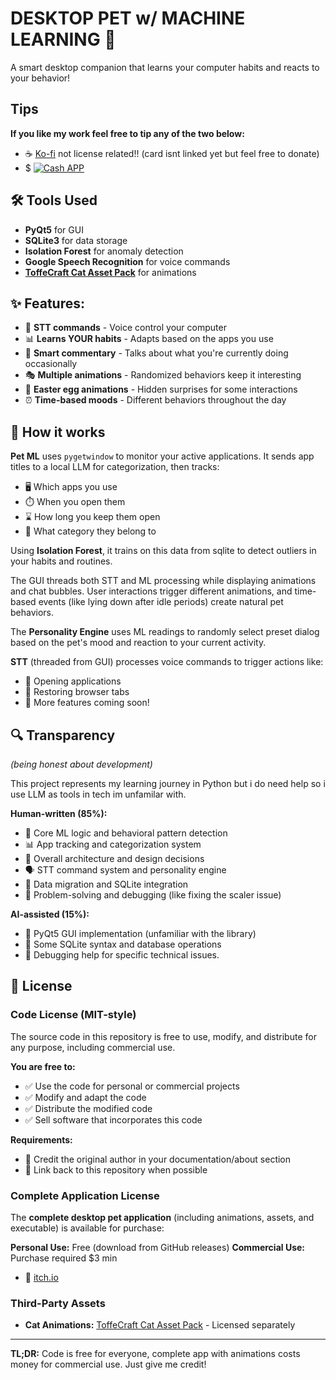 #  **DESKTOP PET w/ MACHINE LEARNING** 🤖

A smart desktop companion that learns your computer habits and reacts to your behavior!
## Tips
**If you like my work feel free to tip any of the two below:**
- ☕ [Ko-fi](https://bthegamedev.itch.io/desktoppet) not license related!! (card isnt linked yet but feel free to donate)
-  $ [![Cash APP](http://img.sheilds.io/badge/CashApp-$moneyplayb-00C244?logo=money&logoColor=white)](https://cash.app/$moneyplayb)
  
## 🛠️ **Tools Used**
- **PyQt5** for GUI
- **SQLite3** for data storage 
- **Isolation Forest** for anomaly detection
- **Google Speech Recognition** for voice commands
- **[ToffeCraft Cat Asset Pack](https://toffeecraft.itch.io/cat-pack)** for animations

## ✨ **Features:**
- 🎤 **STT commands** - Voice control your computer
- 📊 **Learns YOUR habits** - Adapts based on the apps you use
- 💬 **Smart commentary** - Talks about what you're currently doing occasionally
- 🎭 **Multiple animations** - Randomized behaviors keep it interesting
- 🥚 **Easter egg animations** - Hidden surprises for some interactions
- ⏰ **Time-based moods** - Different behaviors throughout the day

## 🧠 **How it works**
**Pet ML** uses `pygetwindow` to monitor your active applications. It sends app titles to a local LLM for categorization, then tracks:
- 🖥️ Which apps you use
- ⏱️ When you open them  
- ⌛ How long you keep them open
- 📂 What category they belong to

Using **Isolation Forest**, it trains on this data from sqlite to detect outliers in your habits and routines.

The GUI threads both STT and ML processing while displaying animations and chat bubbles. User interactions trigger different animations, and time-based events (like lying down after idle periods) create natural pet behaviors.

The **Personality Engine** uses ML readings to randomly select preset dialog based on the pet's mood and reaction to your current activity.

**STT** (threaded from GUI) processes voice commands to trigger actions like:
- 📱 Opening applications
- 🔄 Restoring browser tabs  
- 🚀 More features coming soon!

## 🔍 **Transparency** 
*(being honest about development)*

This project represents my learning journey in Python but i do need help so i use LLM as tools in tech im unfamilar with.

**Human-written (85%):**
- 🧠 Core ML logic and behavioral pattern detection
- 📊 App tracking and categorization system  
- 🎯 Overall architecture and design decisions
- 🗣️ STT command system and personality engine
- 🔄 Data migration and SQLite integration
- 🐛 Problem-solving and debugging (like fixing the scaler issue)

**AI-assisted (15%):**
- 🎨 PyQt5 GUI implementation (unfamiliar with the library)
- 🔧 Some SQLite syntax and database operations
- 🐞 Debugging help for specific technical issues.

## 📄 **License**

### Code License (MIT-style)
The source code in this repository is free to use, modify, and distribute for any purpose, including commercial use.

**You are free to:**
- ✅ Use the code for personal or commercial projects
- ✅ Modify and adapt the code
- ✅ Distribute the modified code
- ✅ Sell software that incorporates this code

**Requirements:**
- 📝 Credit the original author in your documentation/about section
- 🔗 Link back to this repository when possible

### Complete Application License
The **complete desktop pet application** (including animations, assets, and executable) is available for purchase:

**Personal Use:** Free (download from GitHub releases)
**Commercial Use:** Purchase required $3 min
- 🛒 [itch.io](https://bthegamedev.itch.io/desktoppet)

### Third-Party Assets
- **Cat Animations:** [ToffeCraft Cat Asset Pack](https://toffeecraft.itch.io/cat-pack) - Licensed separately

---
**TL;DR:** Code is free for everyone, complete app with animations costs money for commercial use. Just give me credit! 
